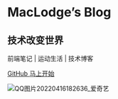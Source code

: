 <!-- _coverpage.md -->


# MacLodge’s Blog

## 技术改变世界

前端笔记 | 运动生活 | 技术博客

[GitHub <i class="iconfont icon-github"></i>](https://github.com/EchoHeim/AutoBuildTools/tree/master/docs)
[马上开始 <i class="iconfont icon-down"></i>](./README.md)

<!-- background image -->
<!-- ![](https://www.sunniejs.cn/static/wx/bg.jpg) -->

<!-- ![image](https://user-images.githubusercontent.com/26021085/163298955-4ba7fd85-343d-40c6-b78f-40a1110df031.png) -->

<!-- ![bg](https://user-images.githubusercontent.com/26021085/163672643-612bd45b-2688-4b9a-a62f-0802d2b11973.jpg) -->
<!-- ![bg](https://user-images.githubusercontent.com/26021085/163673453-081f0fd7-7ebd-47ac-9695-9c240ed49b16.jpg) -->

![QQ图片20220416182636_爱奇艺](https://user-images.githubusercontent.com/26021085/163674082-b85df830-0c8e-41ed-999c-3b858d236210.jpg)
